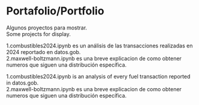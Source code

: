 # Portafolio/Portfolio

Algunos proyectos para mostrar.  
Some projects for display.  

1.combustibles2024.ipynb es un análisis de las transacciones realizadas en 2024 reportado en datos.gob.  
2.maxwell-boltzmann.ipynb es una breve explicacion de como obtener numeros que siguen una distribución específica.  

  
1.combustibles2024.ipynb is an analysis of every fuel transaction reported in datos.gob.  
2.maxwell-boltzmann.ipynb es una breve explicacion de como obtener numeros que siguen una distribución específica.  
